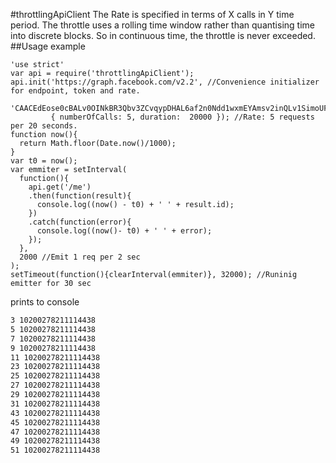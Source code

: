 #throttlingApiClient
The Rate is specified in terms of X calls in Y time period. The throttle uses a rolling time window rather than quantising time into discrete blocks. So in continuous time, the throttle is never exceeded.
##Usage example
```node
'use strict'
var api = require('throttlingApiClient');
api.init('https://graph.facebook.com/v2.2', //Convenience initializer for endpoint, token and rate.
         'CAACEdEose0cBALv0OINkBR3Qbv3ZCvqypDHAL6af2n0Ndd1wxmEYAmsv2inQLv1SimoUFMdD4TaMfJXvGfRa4BLvBe0Sjw3iezASZBZCo9nLR7tyYqhYFQ6jkVgZBSUZAvfvQgJKPZCeFOwHT0HuuyNERkZAZBQkzVg6uZAlPsAXlq4rWBioCZAZBUtQq4k5tLkWkXEX9oIm3TLZBUqzfZBtYJLBlCvzSr53mTLp6FXbudnd00wZDZD',
         { numberOfCalls: 5, duration:  20000 }); //Rate: 5 requests per 20 seconds.
function now(){
  return Math.floor(Date.now()/1000);
}
var t0 = now();
var emmiter = setInterval(
  function(){
    api.get('/me')
    .then(function(result){
      console.log((now() - t0) + ' ' + result.id);
    })
    .catch(function(error){
      console.log((now()- t0) + ' ' + error);
    });
  },
  2000 //Emit 1 req per 2 sec
);
setTimeout(function(){clearInterval(emmiter)}, 32000); //Runinig emitter for 30 sec
```
prints to console
```bash
3 10200278211114438
5 10200278211114438
7 10200278211114438
9 10200278211114438
11 10200278211114438
23 10200278211114438
25 10200278211114438
27 10200278211114438
29 10200278211114438
31 10200278211114438
43 10200278211114438
45 10200278211114438
47 10200278211114438
49 10200278211114438
51 10200278211114438
```

